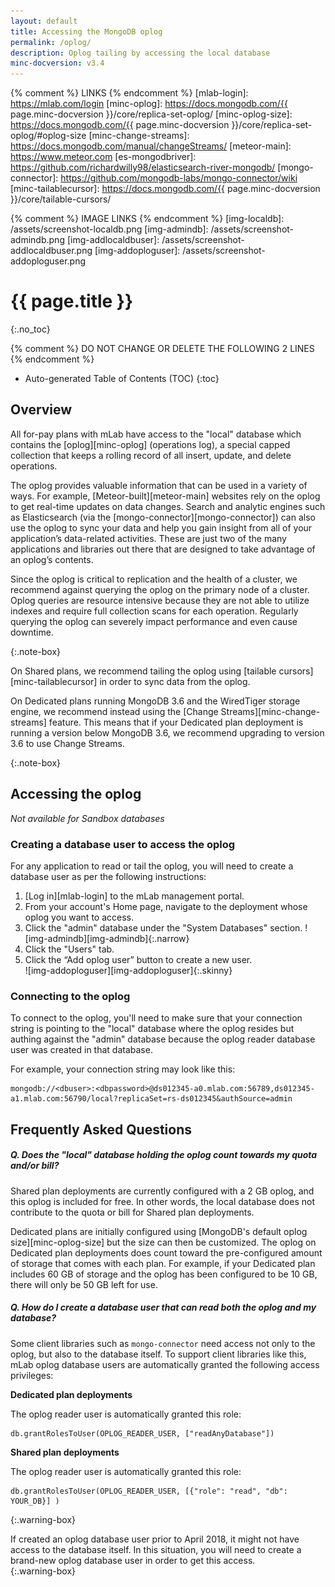 ```yaml
---
layout: default
title: Accessing the MongoDB oplog 
permalink: /oplog/
description: Oplog tailing by accessing the local database
minc-docversion: v3.4
---
```


{% comment %} LINKS {% endcomment %}
[mlab-login]:          https://mlab.com/login
[minc-oplog]:          https://docs.mongodb.com/{{ page.minc-docversion }}/core/replica-set-oplog/
[minc-oplog-size]:     https://docs.mongodb.com/{{ page.minc-docversion }}/core/replica-set-oplog/#oplog-size
[minc-change-streams]: https://docs.mongodb.com/manual/changeStreams/
[meteor-main]:         https://www.meteor.com
[es-mongodbriver]:     https://github.com/richardwilly98/elasticsearch-river-mongodb/
[mongo-connector]:     https://github.com/mongodb-labs/mongo-connector/wiki
[minc-tailablecursor]: https://docs.mongodb.com/{{ page.minc-docversion }}/core/tailable-cursors/


{% comment %} IMAGE LINKS {% endcomment %} 
[img-localdb]:         /assets/screenshot-localdb.png
[img-admindb]:         /assets/screenshot-admindb.png
[img-addlocaldbuser]:  /assets/screenshot-addlocaldbuser.png
[img-addoploguser]:    /assets/screenshot-addoploguser.png


# {{ page.title }}
{:.no_toc}

{% comment %} DO NOT CHANGE OR DELETE THE FOLLOWING 2 LINES {% endcomment %}
* Auto-generated Table of Contents (TOC)
{:toc}

## Overview 

All for-pay plans with mLab have access to the "local" database which contains the [oplog][minc-oplog] (operations log), a special capped collection that keeps a rolling record of all insert, update, and delete operations.

The oplog provides valuable information that can be used in a variety of ways. For example, [Meteor-built][meteor-main] websites rely on the oplog to get real-time updates on data changes. Search and analytic engines such as Elasticsearch (via the [mongo-connector][mongo-connector]) can also use the oplog to sync your data and help you gain insight from all of your application’s data-related activities. These are just two of the many applications and libraries out there that are designed to take advantage of an oplog’s contents.

Since the oplog is critical to replication and the health of a cluster, we recommend against querying the oplog on the primary node of a cluster.  Oplog queries are resource intensive because they are not able to utilize indexes and require full collection scans for each operation.  Regularly querying the oplog can severely impact performance and even cause downtime.

{:.note-box}
<div markdown="1">
On Shared plans, we recommend tailing the oplog using [tailable cursors][minc-tailablecursor] in order to sync data from the oplog.

On Dedicated plans running MongoDB 3.6 and the WiredTiger storage engine, we recommend instead using the [Change Streams][minc-change-streams] feature.  This means that if your Dedicated plan deployment is running a version below MongoDB 3.6, we recommend upgrading to version 3.6 to use Change Streams.
</div>
{:.note-box}

## Accessing the oplog
*Not available for Sandbox databases*

### Creating a database user to access the oplog

For any application to read or tail the oplog, you will need to create a database user as per the following instructions: 


1. [Log in][mlab-login] to the mLab management portal. 
1. From your account's Home page, navigate to the deployment whose oplog you want to access.
1. Click the "admin" database under the "System Databases" section.
![img-admindb][img-admindb]{:.narrow}
1. Click the "Users" tab.
1. Click the “Add oplog user” button to create a new user.  
![img-addoploguser][img-addoploguser]{:.skinny}

### Connecting to the oplog

To connect to the oplog, you'll need to make sure that your connection string is pointing to the "local" database where the oplog resides but authing against the "admin" database because the oplog reader database user was created in that database.

For example, your connection string may look like this:

    mongodb://<dbuser>:<dbpassword>@ds012345-a0.mlab.com:56789,ds012345-a1.mlab.com:56790/local?replicaSet=rs-ds012345&authSource=admin

## Frequently Asked Questions

##### Q. Does the "local" database holding the oplog count towards my quota and/or bill?

Shared plan deployments are currently configured with a 2 GB oplog, and this oplog is included for free. In other words, the local database does not contribute to the quota or bill for Shared plan deployments.

Dedicated plans are initially configured using [MongoDB's default oplog size][minc-oplog-size] but the size can then be customized. The oplog on Dedicated plan deployments does count toward the pre-configured amount of storage that comes with each plan. For example, if your Dedicated plan includes 60 GB of storage and the oplog has been configured to be 10 GB, there will only be 50 GB left for use.

##### Q. How do I create a database user that can read both the oplog and my database?

Some client libraries such as `mongo-connector` need access not only to the oplog, but also to the database itself. To support client libraries like this, mLab oplog database users are automatically granted the following access privileges:

__Dedicated plan deployments__

The oplog reader user is automatically granted this role:

    db.grantRolesToUser(OPLOG_READER_USER, ["readAnyDatabase"])

__Shared plan deployments__

The oplog reader user is automatically granted this role:

    db.grantRolesToUser(OPLOG_READER_USER, [{"role": "read", "db": YOUR_DB}] )

<p></p>

{:.warning-box}
<div markdown="1">
If created an oplog database user prior to April 2018, it might not have access to the database itself. In this situation, you will need to create a brand-new oplog database user in order to get this access.
</div>
{:.warning-box}




